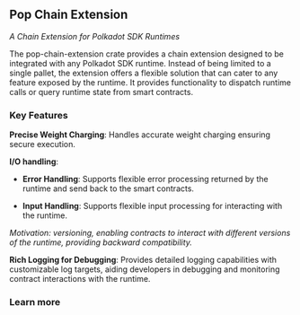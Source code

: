 ## Pop Chain Extension
_A Chain Extension for Polkadot SDK Runtimes_

The pop-chain-extension crate provides a chain extension designed to be integrated with any Polkadot SDK runtime. Instead of being limited to a single pallet, the extension offers a flexible solution that can cater to any feature exposed by the runtime. It provides functionality to dispatch runtime calls or query runtime state from smart contracts.

### Key Features
**Precise Weight Charging**: Handles accurate weight charging ensuring secure execution.

**I/O handling**:
- **Error Handling**: Supports flexible error processing returned by the runtime and send back to the smart contracts.

- **Input Handling**: Supports flexible input processing for interacting with the runtime.

_Motivation: versioning, enabling contracts to interact with different versions of the runtime, providing backward compatibility._

**Rich Logging for Debugging**: Provides detailed logging capabilities with customizable log targets, aiding developers in debugging and monitoring contract interactions with the runtime.

### Learn more
